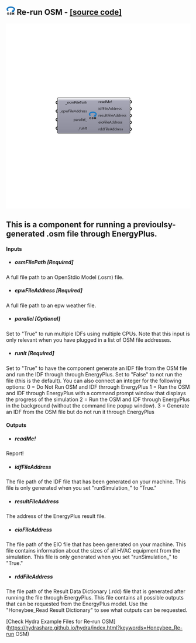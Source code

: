 ## ![](../../images/icons/Re-run_OSM.png) Re-run OSM - [[source code]](https://github.com/mostaphaRoudsari/honeybee/tree/master/src/Honeybee_Re-run%20OSM.py)

![](../../images/components/Re-run_OSM.png)

This is a component for running a previoulsy-generated .osm file through EnergyPlus.
 -
 

#### Inputs
* ##### osmFilePath [Required]
A full file path to an OpenStdio Model (.osm) file.
* ##### epwFileAddress [Required]
A full file path to an epw weather file.
* ##### parallel [Optional]
Set to "True" to run multiple IDFs using multiple CPUs.  Note that this input is only relevant when you have plugged in a list of OSM file addresses.
* ##### runIt [Required]
Set to "True" to have the component generate an IDF file from the OSM file and run the IDF through through EnergyPlus.  Set to "False" to not run the file (this is the default).  You can also connect an integer for the following options:
 0 = Do Not Run OSM and IDF thrrough EnergyPlus
 1 = Run the OSM and IDF through EnergyPlus with a command prompt window that displays the progress of the simulation
 2 = Run the OSM and IDF through EnergyPlus in the background (without the command line popup window).
 3 = Generate an IDF from the OSM file but do not run it through EnergyPlus

#### Outputs
* ##### readMe!
Report!
* ##### idfFileAddress
The file path of the IDF file that has been generated on your machine. This file is only generated when you set "runSimulation_" to "True."
* ##### resultFileAddress
The address of the EnergyPlus result file.
* ##### eioFileAddress
The file path of the EIO file that has been generated on your machine.  This file contains information about the sizes of all HVAC equipment from the simulation.  This file is only generated when you set "runSimulation_" to "True."
* ##### rddFileAddress
The file path of the Result Data Dictionary (.rdd) file that is generated after running the file through EnergyPlus.  This file contains all possible outputs that can be requested from the EnergyPlus model.  Use the "Honeybee_Read Result Dictionary" to see what outputs can be requested.


[Check Hydra Example Files for Re-run OSM](https://hydrashare.github.io/hydra/index.html?keywords=Honeybee_Re-run OSM)